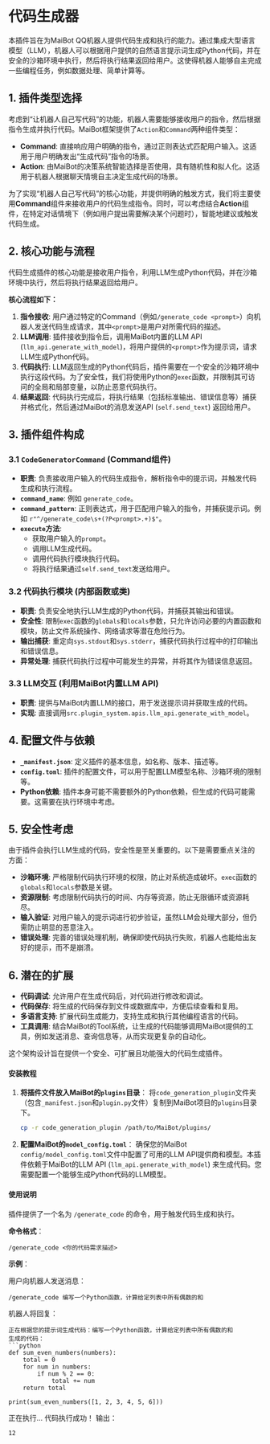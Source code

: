 # 代码生成器
本插件旨在为MaiBot QQ机器人提供代码生成和执行的能力。通过集成大型语言模型（LLM），机器人可以根据用户提供的自然语言提示词生成Python代码，并在安全的沙箱环境中执行，然后将执行结果返回给用户。这使得机器人能够自主完成一些编程任务，例如数据处理、简单计算等。
## 1. 插件类型选择

考虑到“让机器人自己写代码”的功能，机器人需要能够接收用户的指令，然后根据指令生成并执行代码。MaiBot框架提供了`Action`和`Command`两种组件类型：

*   **Command**: 直接响应用户明确的指令，通过正则表达式匹配用户输入。这适用于用户明确发出“生成代码”指令的场景。
*   **Action**: 由MaiBot的决策系统智能选择是否使用，具有随机性和拟人化。这适用于机器人根据聊天情境自主决定生成代码的场景。

为了实现“机器人自己写代码”的核心功能，并提供明确的触发方式，我们将主要使用**Command**组件来接收用户的代码生成指令。同时，可以考虑结合**Action**组件，在特定对话情境下（例如用户提出需要解决某个问题时），智能地建议或触发代码生成。

## 2. 核心功能与流程

代码生成插件的核心功能是接收用户指令，利用LLM生成Python代码，并在沙箱环境中执行，然后将执行结果返回给用户。

**核心流程如下：**

1.  **指令接收**: 用户通过特定的Command（例如`/generate_code <prompt>`）向机器人发送代码生成请求，其中`<prompt>`是用户对所需代码的描述。
2.  **LLM调用**: 插件接收到指令后，调用MaiBot内置的LLM API (`llm_api.generate_with_model`)，将用户提供的`<prompt>`作为提示词，请求LLM生成Python代码。
3.  **代码执行**: LLM返回生成的Python代码后，插件需要在一个安全的沙箱环境中执行这段代码。为了安全性，我们将使用Python的`exec`函数，并限制其可访问的全局和局部变量，以防止恶意代码执行。
4.  **结果返回**: 代码执行完成后，将执行结果（包括标准输出、错误信息等）捕获并格式化，然后通过MaiBot的消息发送API (`self.send_text`) 返回给用户。

## 3. 插件组件构成

### 3.1 `CodeGeneratorCommand` (Command组件)

*   **职责**: 负责接收用户输入的代码生成指令，解析指令中的提示词，并触发代码生成和执行流程。
*   **`command_name`**: 例如 `generate_code`。
*   **`command_pattern`**: 正则表达式，用于匹配用户输入的指令，并捕获提示词。例如 `r"^/generate_code\s+(?P<prompt>.+)$"`。
*   **`execute`方法**: 
    *   获取用户输入的`prompt`。
    *   调用LLM生成代码。
    *   调用代码执行模块执行代码。
    *   将执行结果通过`self.send_text`发送给用户。

### 3.2 代码执行模块 (内部函数或类)

*   **职责**: 负责安全地执行LLM生成的Python代码，并捕获其输出和错误。
*   **安全性**: 限制`exec`函数的`globals`和`locals`参数，只允许访问必要的内置函数和模块，防止文件系统操作、网络请求等潜在危险行为。
*   **输出捕获**: 重定向`sys.stdout`和`sys.stderr`，捕获代码执行过程中的打印输出和错误信息。
*   **异常处理**: 捕获代码执行过程中可能发生的异常，并将其作为错误信息返回。

### 3.3 LLM交互 (利用MaiBot内置LLM API)

*   **职责**: 提供与MaiBot内置LLM的接口，用于发送提示词并获取生成的代码。
*   **实现**: 直接调用`src.plugin_system.apis.llm_api.generate_with_model`。

## 4. 配置文件与依赖

*   **`_manifest.json`**: 定义插件的基本信息，如名称、版本、描述等。
*   **`config.toml`**: 插件的配置文件，可以用于配置LLM模型名称、沙箱环境的限制等。
*   **Python依赖**: 插件本身可能不需要额外的Python依赖，但生成的代码可能需要。这需要在执行环境中考虑。

## 5. 安全性考虑

由于插件会执行LLM生成的代码，安全性是至关重要的。以下是需要重点关注的方面：

*   **沙箱环境**: 严格限制代码执行环境的权限，防止对系统造成破坏。`exec`函数的`globals`和`locals`参数是关键。
*   **资源限制**: 考虑限制代码执行的时间、内存等资源，防止无限循环或资源耗尽。
*   **输入验证**: 对用户输入的提示词进行初步验证，虽然LLM会处理大部分，但仍需防止明显的恶意注入。
*   **错误处理**: 完善的错误处理机制，确保即使代码执行失败，机器人也能给出友好的提示，而不是崩溃。

## 6. 潜在的扩展

*   **代码调试**: 允许用户在生成代码后，对代码进行修改和调试。
*   **代码保存**: 将生成的代码保存到文件或数据库中，方便后续查看和复用。
*   **多语言支持**: 扩展代码生成能力，支持生成和执行其他编程语言的代码。
*   **工具调用**: 结合MaiBot的Tool系统，让生成的代码能够调用MaiBot提供的工具，例如发送消息、查询信息等，从而实现更复杂的自动化。

这个架构设计旨在提供一个安全、可扩展且功能强大的代码生成插件。


#### 安装教程

1.  **将插件文件放入MaiBot的`plugins`目录**：
    将`code_generation_plugin`文件夹（包含`_manifest.json`和`plugin.py`文件）复制到MaiBot项目的`plugins`目录下。

    ```bash
    cp -r code_generation_plugin /path/to/MaiBot/plugins/
    ```

2.  **配置MaiBot的`model_config.toml`**：
    确保您的MaiBot `config/model_config.toml`文件中配置了可用的LLM API提供商和模型。本插件依赖于MaiBot的LLM API (`llm_api.generate_with_model`) 来生成代码。您需要配置一个能够生成Python代码的LLM模型。

#### 使用说明

插件提供了一个名为 `/generate_code` 的命令，用于触发代码生成和执行。

**命令格式**：

```
/generate_code <你的代码需求描述>
```

**示例**：

用户向机器人发送消息：

```
/generate_code 编写一个Python函数，计算给定列表中所有偶数的和
```

机器人将回复：

```
正在根据您的提示词生成代码：编写一个Python函数，计算给定列表中所有偶数的和
生成的代码：
```python
def sum_even_numbers(numbers):
    total = 0
    for num in numbers:
        if num % 2 == 0:
            total += num
    return total

print(sum_even_numbers([1, 2, 3, 4, 5, 6]))
```
正在执行...
代码执行成功！
输出：
```
12
```
```
